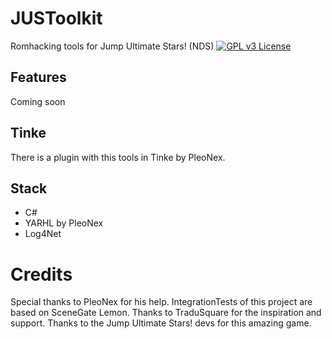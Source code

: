 # JUSToolkit
Romhacking tools for Jump Ultimate Stars! (NDS)
[![GPL v3 License](https://img.shields.io/badge/license-GPL%20V3-blue.svg?style=flat)](http://www.gnu.org/copyleft/gpl.html)

## Features
Coming soon

## Tinke
There is a plugin with this tools in Tinke by PleoNex.

## Stack
- C#
- YARHL by PleoNex
- Log4Net

# Credits
Special thanks to PleoNex for his help. IntegrationTests of this project are based on SceneGate Lemon.
Thanks to TraduSquare for the inspiration and support.
Thanks to the Jump Ultimate Stars! devs for this amazing game.
